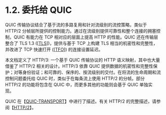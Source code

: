 1.2. 委托给 QUIC
============================
QUIC 传输协议结合了基于流的多路复用和针对流级别的流控策略，类似于 HTTP/2 分帧层所提供的控制能力。通过在流级别提供可靠性和整个连接的拥塞控制，QUIC 有能力在 TCP 相对应的层面上提高 HTTP 的性能。QUIC
还在传输层整合了 TLS 1.3 ([[TLS](https://www.rfc-editor.org/rfc/rfc9114.html#TLS)])，提供与基于 TCP 上构建 TLS 相当的机密性和完整性，并改进了 TCP 快速打开 ([[TFO](https://www.rfc-editor.org/rfc/rfc9114.html#TFO)]) 的连接设置延迟。

本文档定义了 HTTP/3: 一个基于 QUIC 传输协议的 HTTP 语义映射，其中也大量借鉴了 HTTP/2 相关的设计。HTTP/3 依靠 QUIC
提供数据的机密性和完整性保护；对等身份验证；和可靠的、保序的、按流级别的交付。在将流的生命周期和流控制问题委托给 QUIC 时，类似于在每条流上使用 HTTP/2 的分帧。部分 HTTP/2 的功能将包含在 QUIC
中，而更多其他的功能则会基于 QUIC 单独实现。

QUIC 在【[QUIC-TRANSPORT](https://www.rfc-editor.org/rfc/rfc9114.html#QUIC-TRANSPORT)】中进行了描述。有关 HTTP/2
的完整描述，请参阅【[HTTP/2](https://www.rfc-editor.org/rfc/rfc9114.html#RFC9113)】。